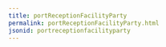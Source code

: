 ```yaml
---
title: portReceptionFacilityParty
permalink: portReceptionFacilityParty.html
jsonid: portreceptionfacilityparty
---
```

